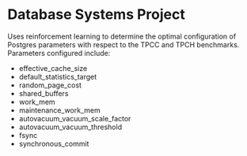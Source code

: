 # Database Systems Project

Uses reinforcement learning to determine the optimal configuration of Postgres parameters with respect to the TPCC and TPCH benchmarks.
Parameters configured include:
* effective_cache_size
* default_statistics_target
* random_page_cost
* shared_buffers
* work_mem
* maintenance_work_mem 
* autovacuum_vacuum_scale_factor
* autovacuum_vacuum_threshold
* fsync
* synchronous_commit
